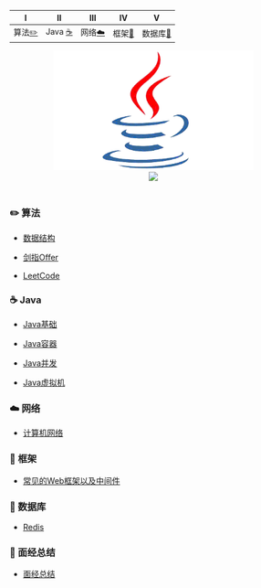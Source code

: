| Ⅰ | Ⅱ | Ⅲ | Ⅳ | Ⅴ |
| :--------: | :---------: | :---------: | :---------: |:---------: |
| 算法[:pencil2:](#pencil2-算法) | Java [:coffee:](#coffee-Java) | 网络[:cloud:](#cloud-网络) | 框架[:wrench:](#wrench-框架) | 数据库[:floppy_disk:](#floppy_disk-数据库) |面经总结[:book:](#book-面经总结) |

<!-- | Ⅰ | Ⅱ | Ⅲ | Ⅳ | Ⅴ | Ⅵ | Ⅶ | Ⅷ | Ⅸ | Ⅹ | -->
<div align="center">
    <img src="pics//java.gif" width="350px"/>
    <br>
    <a href="https://github.com/MinheZ"> <img src="https://img.shields.io/badge/_-MinheZ-4ab8a1.svg"></a>
</div><br>

### :pencil2: 算法
- [数据结构](https://github.com/MinheZ/Notes/blob/master/note/数据结构.md)

- [剑指Offer](https://github.com/MinheZ/Notes/blob/master/note/剑指Offer.md)

- [LeetCode](https://github.com/MinheZ/Notes/blob/master/note/LeetCode.md)

### :coffee: Java
- [Java基础](https://github.com/MinheZ/Notes/blob/master/note/Java基础.md)

- [Java容器](https://github.com/MinheZ/Notes/blob/master/note/Java容器.md)

- [Java并发](https://github.com/MinheZ/Notes/blob/master/note/Java并发.md)

- [Java虚拟机](https://github.com/MinheZ/Notes/blob/master/note/Java虚拟机.md)

### :cloud: 网络
- [计算机网络](https://github.com/MinheZ/Notes/blob/master/note/计算机网络.md)

### :wrench: 框架
- [常见的Web框架以及中间件](https://github.com/MinheZ/Notes/blob/master/note/常见的Web框架以及中间件.md)

### :floppy_disk: 数据库
- [Redis](https://github.com/MinheZ/Notes/blob/master/note/Redis.md)

### :book: 面经总结
- [面经总结](https://github.com/MinheZ/Notes/blob/master/note/面经总结.md)
